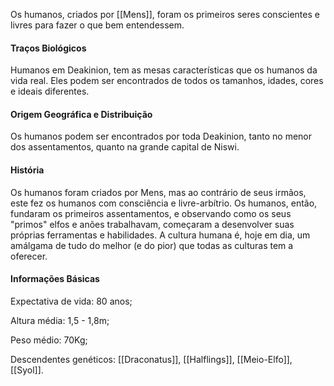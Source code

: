 Os humanos, criados por [[Mens]], foram os primeiros seres conscientes e livres para fazer o que bem entendessem.
#### Traços Biológicos
Humanos em Deakinion, tem as mesas características que os humanos da vida real. Eles podem ser encontrados de todos os tamanhos, idades, cores e ideais diferentes.
#### Origem Geográfica e Distribuição
Os humanos podem ser encontrados por toda Deakinion, tanto no menor dos assentamentos, quanto na grande capital de Niswi.
#### História
Os humanos foram criados por Mens, mas ao contrário de seus irmãos, este fez os humanos com consciência e livre-arbítrio. Os humanos, então, fundaram os primeiros assentamentos, e observando como os seus "primos" elfos e anões trabalhavam, começaram a desenvolver suas próprias ferramentas e habilidades. A cultura humana é, hoje em dia, um amálgama de tudo do melhor (e do pior) que todas as culturas tem a oferecer.
#### Informações Básicas
Expectativa de vida: 80 anos;

Altura média: 1,5 - 1,8m;

Peso médio: 70Kg;

Descendentes genéticos: [[Draconatus]], [[Halflings]], [[Meio-Elfo]], [[Syol]].